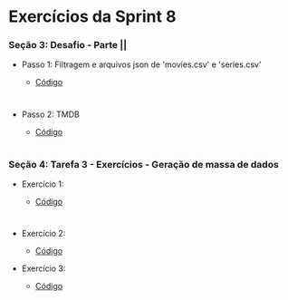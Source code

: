 #
# Exercícios da Sprint 8

###  Seção 3: Desafio - Parte ||

- Passo 1: Filtragem e arquivos json de 'movies.csv' e 'series.csv'

    - [Código](https://github.com/catarwnalud/pbCompass/blob/master/sprint_8/exercicios/desafioPasso1.py)

#

- Passo 2: TMDB

     - [Código](https://github.com/catarwnalud/pbCompass/blob/master/sprint_8/exercicios/desafioPasso2.py)

#

###  Seção 4: Tarefa 3 - Exercícios - Geração de massa de dados 

- Exercício 1: 

    - [Código](https://github.com/catarwnalud/pbCompass/blob/master/sprint_8/exercicios/secao4t3e1.py)

#

- Exercício 2: 

     - [Código](https://github.com/catarwnalud/pbCompass/blob/master/sprint_8/exercicios/secao4t3e2.py)

- Exercício 3: 

     - [Código](https://github.com/catarwnalud/pbCompass/blob/master/sprint_8/exercicios/secao4t3e3.py)

#
